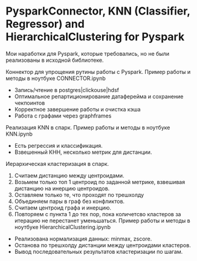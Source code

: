 # PysparkConnector, KNN (Classifier, Regressor) and HierarchicalClustering for Pyspark

Мои наработки для Pyspark, которые требовались, но не были реализованы в исходной библиотеке.


Коннектор для упрощения рутины работы с Pyspark.
Пример работы и методы в ноутбуке CONNECTOR.ipynb
- Запись/чтение в postgres|clickouse|hdsf
- Оптимальное репартиционирование датаферейма и сохранение чекпоинтов
- Корректное завершение работы и очистка кэша
- Работа с графами через graphframes


Реализация KNN в спарк.
Пример работы и методы в ноутбуке KNN.ipynb
- Есть регрессия и классификация.
- Взвешенный КНН, несколько метрик для дистанции.


Иерархическая кластеризация в спарк.
1) Считаем дистанцию между центроидами.
2) Возьмем только топ 1 центроид по заданной метрике, взвешивая дистанцию на инерцию центроидов.
3) Оставляем только те, что проходят по трешхолду
4) Объединяем пары в граф без конфликтов.
5) Считаем центроид графа и инерцию.
6) Повторяем с пункта 1 до тех пор, пока количетсво кластеров за итерацию не перестанет уменьшаться. 
Пример работы и методы в ноутбуке HierarchicalClustering.ipynb
- Реализована нормализация данных: minmax, zscore.
- Останова по трешхолду дистанции между центроидами кластеров.
- Вывод последовательных результатов кластеризации по шагам.

